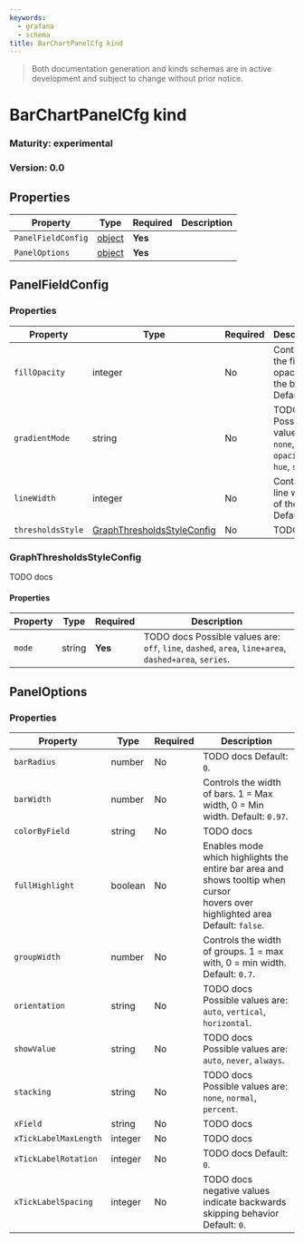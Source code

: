 ```yaml
---
keywords:
  - grafana
  - schema
title: BarChartPanelCfg kind
---
```

> Both documentation generation and kinds schemas are in active development and subject to change without prior notice.

# BarChartPanelCfg kind

### Maturity: experimental
### Version: 0.0

## Properties

| Property           | Type                        | Required | Description |
|--------------------|-----------------------------|----------|-------------|
| `PanelFieldConfig` | [object](#panelfieldconfig) | **Yes**  |             |
| `PanelOptions`     | [object](#paneloptions)     | **Yes**  |             |

## PanelFieldConfig

### Properties

| Property          | Type                                                      | Required | Description                                                        |
|-------------------|-----------------------------------------------------------|----------|--------------------------------------------------------------------|
| `fillOpacity`     | integer                                                   | No       | Controls the fill opacity of the bars. Default: `80`.              |
| `gradientMode`    | string                                                    | No       | TODO docs Possible values are: `none`, `opacity`, `hue`, `scheme`. |
| `lineWidth`       | integer                                                   | No       | Controls line width of the bars. Default: `1`.                     |
| `thresholdsStyle` | [GraphThresholdsStyleConfig](#graphthresholdsstyleconfig) | No       | TODO docs                                                          |

### GraphThresholdsStyleConfig

TODO docs

#### Properties

| Property | Type   | Required | Description                                                                                           |
|----------|--------|----------|-------------------------------------------------------------------------------------------------------|
| `mode`   | string | **Yes**  | TODO docs Possible values are: `off`, `line`, `dashed`, `area`, `line+area`, `dashed+area`, `series`. |

## PanelOptions

### Properties

| Property              | Type    | Required | Description                                                                                                                        |
|-----------------------|---------|----------|------------------------------------------------------------------------------------------------------------------------------------|
| `barRadius`           | number  | No       | TODO docs Default: `0`.                                                                                                            |
| `barWidth`            | number  | No       | Controls the width of bars. 1 = Max width, 0 = Min width. Default: `0.97`.                                                         |
| `colorByField`        | string  | No       | TODO docs                                                                                                                          |
| `fullHighlight`       | boolean | No       | Enables mode which highlights the entire bar area and shows tooltip when cursor<br/>hovers over highlighted area Default: `false`. |
| `groupWidth`          | number  | No       | Controls the width of groups. 1 = max with, 0 = min width. Default: `0.7`.                                                         |
| `orientation`         | string  | No       | TODO docs Possible values are: `auto`, `vertical`, `horizontal`.                                                                   |
| `showValue`           | string  | No       | TODO docs Possible values are: `auto`, `never`, `always`.                                                                          |
| `stacking`            | string  | No       | TODO docs Possible values are: `none`, `normal`, `percent`.                                                                        |
| `xField`              | string  | No       | TODO docs                                                                                                                          |
| `xTickLabelMaxLength` | integer | No       | TODO docs                                                                                                                          |
| `xTickLabelRotation`  | integer | No       | TODO docs Default: `0`.                                                                                                            |
| `xTickLabelSpacing`   | integer | No       | TODO docs<br/>negative values indicate backwards skipping behavior Default: `0`.                                                   |


